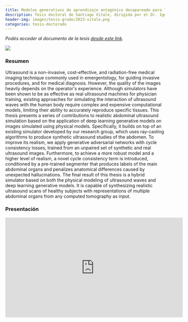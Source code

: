 ```yaml
---
title: Modelos generativos de aprendizaje antagónico desapareado para la simulación realista de ecografías abdominales
description: Tesis doctoral de Santiago Vitale, dirigida por el Dr. Ignacio Larrabide y José Ignacio Orlando
header-img: images/tesis-grado/2023-vitale.png
categories: tesis-doctorado
---
```

*Podés acceder al documento de la tesis [desde este link](https://www.ridaa.unicen.edu.ar/bitstreams/5051f0ff-91fe-4b71-80f7-97e023d7f4fa/download).*


<div class="image-post-container">
    <img src="/images/tesis-grado/2023-vitale.png"/>
</div>

### Resumen

Ultrasound is a non-invasive, cost-effective, and radiation-free medical imaging technique commonly used in emergentology, for guiding invasive procedures, and for medical diagnosis. However, the quality of the images heavily depends on the operator's experience. Although simulators have been shown to be as effective as real ultrasound machines for physician training, existing approaches for simulating the interaction of ultrasound waves with the human body require complex and expensive computational models, limiting their ability to accurately reproduce specific tissues. This thesis presents a series of contributions to realistic abdominal ultrasound simulation based on the application of deep learning generative models on images simulated using physical models. Specifically, it builds on top of an existing simulator developed by our research group, which uses ray-casting algorithms to produce synthetic ultrasound studies of the abdomen. To improve its realism, we apply generative adversarial networks with cycle consistency losses, trained from an unpaired set of synthetic and real ultrasound images. Furthermore, to achieve a more robust model and a higher level of realism, a novel cycle consistency term is introduced, conditioned by a pre-trained segmenter that produces labels of the main abdominal organs and penalizes anatomical differences caused by unexpected hallucinations.
The final result of this thesis is a hybrid simulator based on both the physical modeling of ultrasound waves and deep learning generative models. It is capable of synthesizing realistic ultrasound scans of healthy subjects with representations of multiple abdominal organs from any computed tomography as input.

### Presentación

<iframe width="560" height="315" src="https://www.youtube.com/embed/0zBJg-_7fCs?si=uf8zFLruLMT6XfH2" title="YouTube video player" frameborder="0" allow="accelerometer; autoplay; clipboard-write; encrypted-media; gyroscope; picture-in-picture; web-share" allowfullscreen></iframe>
